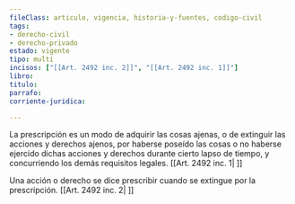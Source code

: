 ```yaml
---
fileClass: articulo, vigencia, historia-y-fuentes, codigo-civil
tags:
- derecho-civil
- derecho-privado
estado: vigente
tipo: multi
incisos: ["[[Art. 2492 inc. 2]]", "[[Art. 2492 inc. 1]]"]
libro:
titulo:
parrafo:
corriente-juridica:

---
```

La prescripción es un modo de adquirir las cosas ajenas, o de extinguir las acciones y derechos ajenos, por haberse poseído las cosas o no haberse ejercido dichas acciones y derechos durante cierto lapso de tiempo, y concurriendo los demás requisitos legales. [[Art. 2492 inc. 1| ]]

Una acción o derecho se dice prescribir cuando se extingue por la prescripción. [[Art. 2492 inc. 2| ]]